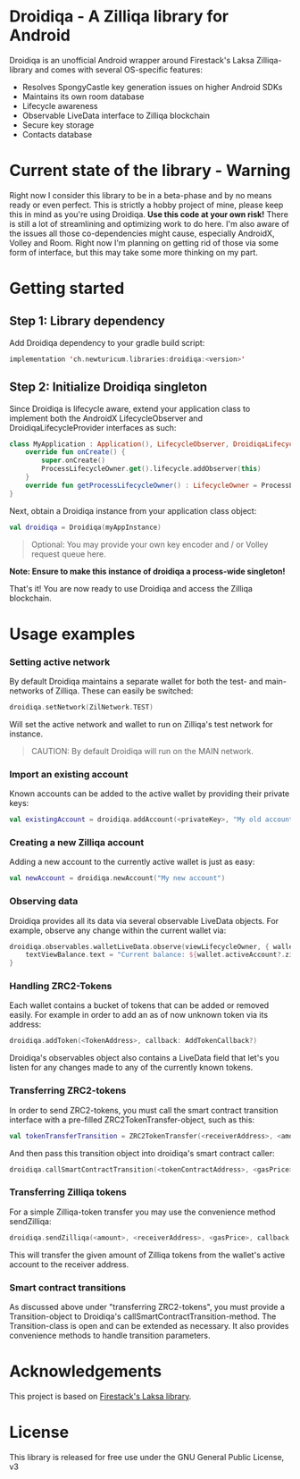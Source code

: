 # Droidiqa - A Zilliqa library for Android

Droidiqa is an unofficial Android wrapper around Firestack's Laksa Zilliqa-library and comes with several OS-specific features:
- Resolves SpongyCastle key generation issues on higher Android SDKs
- Maintains its own room database
- Lifecycle awareness
- Observable LiveData interface to Zilliqa blockchain
- Secure key storage
- Contacts database

# Current state of the library - Warning

Right now I consider this library to be in a beta-phase and by no means ready or even perfect. This is strictly a hobby project of mine, please keep this in mind as you're using Droidiqa. **Use this code at your own risk!**
There is still a lot of streamlining and optimizing work to do here. I'm also aware of the issues all those co-dependencies might cause, especially AndroidX, Volley and Room. Right now I'm planning on getting rid of those via some form of interface, but this may take some more thinking on my part.

# Getting started
## Step 1: Library dependency
Add Droidiqa dependency to your gradle build script:

```Kotlin
implementation 'ch.newturicum.libraries:droidiqa:<version>'
```

## Step 2: Initialize Droidiqa singleton  
Since Droidiqa is lifecycle aware, extend your application class to implement both the AndroidX LifecycleObserver and DroidiqaLifecycleProvider interfaces as such:

```Kotlin
class MyApplication : Application(), LifecycleObserver, DroidiqaLifecycleProvider {
    override fun onCreate() {
	    super.onCreate()
	    ProcessLifecycleOwner.get().lifecycle.addObserver(this)
    }
    override fun getProcessLifecycleOwner() : LifecycleOwner = ProcessLifecycleOwner.get()
}
```

Next, obtain a Droidiqa instance from your application class object:

```Kotlin
val droidiqa = Droidiqa(myAppInstance)
```

> Optional: You may provide your own key encoder and / or Volley request queue here.

**Note: Ensure to make this instance of droidiqa a process-wide singleton!**

That's it! You are now ready to use Droidiqa and access the Zilliqa blockchain.

# Usage examples
### Setting active network

By default Droidiqa maintains a separate wallet for both the test- and main-networks of Zilliqa. These can easily be switched:

```Kotlin
droidiqa.setNetwork(ZilNetwork.TEST)
```

Will set the active network and wallet to run on Zilliqa's test network for instance.
>CAUTION: By default Droidiqa will run on the MAIN network.

### Import an existing account
Known accounts can be added to the active wallet by providing their private keys:

```Kotlin
val existingAccount = droidiqa.addAccount(<privateKey>, "My old account")
```

### Creating a new Zilliqa account
Adding a new account to the currently active wallet is just as easy:

```Kotlin
val newAccount = droidiqa.newAccount("My new account")
```

### Observing data
Droidiqa provides all its data via several observable LiveData objects. For example, observe any change within the current wallet via:

```Kotlin
droidiqa.observables.walletLiveData.observe(viewLifecycleOwner, { wallet ->
	textViewBalance.text = "Current balance: ${wallet.activeAccount?.zilBalance} Zil"
}
```

### Handling ZRC2-Tokens
Each wallet contains a bucket of tokens that can be added or removed easily. For example in order to add an as of now unknown token via its address:

```Kotlin
droidiqa.addToken(<TokenAddress>, callback: AddTokenCallback?)
```

Droidiqa's observables object also contains a LiveData field that let's you listen for any changes made to any of the currently known tokens.

### Transferring ZRC2-tokens
In order to send ZRC2-tokens, you must call the smart contract transition interface with a pre-filled ZRC2TokenTransfer-object, such as this:

```Kotlin
val tokenTransferTransition = ZRC2TokenTransfer(<receiverAddress>, <amount>)
```

And then pass this transition object into droidiqa's smart contract caller:

```Kotlin
droidiqa.callSmartContractTransition(<tokenContractAddress>, <gasPrice>, tokenTransferTransition, callback: TransitionCallback?)
```

### Transferring Zilliqa tokens
For a simple Zilliqa-token transfer you may use the convenience method sendZilliqa:

```Kotlin
droidiqa.sendZilliqa(<amount>, <receiverAddress>, <gasPrice>, callback: TransitionCallback?)
```

This will transfer the given amount of Zilliqa tokens from the wallet's active account to the receiver address.

### Smart contract transitions
As discussed above under "transferring ZRC2-tokens", you must provide a Transition-object to Droidiqa's callSmartContractTransition-method. The Transition-class is open and can be extended as necessary. It also provides convenience methods to handle transition parameters.

# Acknowledgements
This project is based on [Firestack's Laksa library](https://github.com/FireStack-Lab/Laksa). 

# License
This library is released for free use under the GNU General Public License, v3
